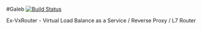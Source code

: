 #Galeb
[![Build Status](https://travis-ci.org/tuxmonteiro/galeb.svg?branch=develop)](https://travis-ci.org/galeb/galeb)

Ex-VxRouter - Virtual Load Balance as a Service / Reverse Proxy / L7 Router
